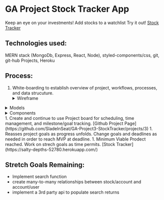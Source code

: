# GA Project Stock Tracker App

  Keep an eye on your investments! Add stocks to a watchlist
  Try it out! [Stock Tracker](https://salty-depths-52780.herokuapp.com/)

## Technologies used:
  MERN stack (MongoDb, Express, React, Node), styled-components/css, git, git-hub Projects, Heroku

## Process:
1. White-boarding to establish overview of project, workflows, processes, and data strucuture. <details><summary>Wireframe</summary>![wireframe](/Images/wireframe.jpg)</details>
<details><summary>Models</summary>![models](/Images/models.jpg)</details>
<details><summary>Components</summary>![components](/Images/components_detailed.jpg)</details>
1. Create and continue to use Project board for scheduling, time management, and milestone/goal tracking.   [Github Project Page](https://github.com/SladeInSeat/GA-Project3-StockTracker/projects/3)
1. Reasses project goals as progress unfolds. Change goals and deadlines as needed in order to reach MVP at deadline.
1. Minimum Viable Prodect reached. Work on strech goals as time permits.
[Stock Tracker](https://salty-depths-52780.herokuapp.com/)



## Stretch Goals Remaining:
* Implement search function
* create many-to-many relationships between stock/account and account/user
* implement a 3rd party api to populate search returns
